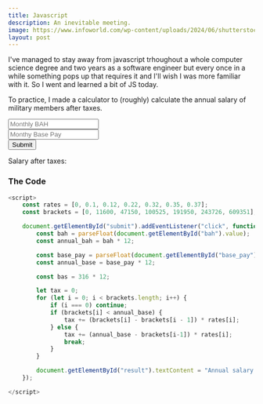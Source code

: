 ```yaml
---
title: Javascript
description: An inevitable meeting.
image: https://www.infoworld.com/wp-content/uploads/2024/06/shutterstock_1361674454-100939444-orig.jpg?resize=1024%2C684&quality=50&strip=all
layout: post
---
```


I've managed to stay away from javascript trhoughout a whole computer science degree and two years as a software engineer but every once in a while something pops up that requires it and I'll wish I was more familiar with it. So I went and learned a bit of JS today.

To practice, I made a calculator to (roughly) calculate the annual salary of military members after taxes.

<input type="number" id="bah" placeholder="Monthly BAH"/><br>
<input type="number" id="base_pay" placeholder="Monthy Base Pay"/><br>
<button id="submit">Submit</button>

<p>Salary after taxes: <strong id="result"></strong></p>

<script>
    const rates = [0, 0.1, 0.12, 0.22, 0.32, 0.35, 0.37];
    const brackets = [0, 11600, 47150, 100525, 191950, 243726, 609351];

    document.getElementById("submit").addEventListener("click", function() {
        
        const bah = parseFloat(document.getElementById("bah").value);
        const annual_bah = bah * 12;

        const base_pay = parseFloat(document.getElementById("base_pay").value);
        const annual_base = base_pay * 12;

        const bas = 316 * 12;

        let tax = 0;
        for (let i = 0; i < brackets.length; i++) {
            if (i === 0) continue;
            if (brackets[i] < annual_base) {
                tax += (brackets[i] - brackets[i - 1]) * rates[i];
            } else {
                tax += (annual_base - brackets[i-1]) * rates[i];
                break;
            }
        }

        document.getElementById("result").textContent = (annual_base + bas + annual_bah - tax);
    });
</script>

### The Code
```javascript
<script>
    const rates = [0, 0.1, 0.12, 0.22, 0.32, 0.35, 0.37];
    const brackets = [0, 11600, 47150, 100525, 191950, 243726, 609351];

    document.getElementById("submit").addEventListener("click", function() {
        const bah = parseFloat(document.getElementById("bah").value);
        const annual_bah = bah * 12;

        const base_pay = parseFloat(document.getElementById("base_pay").value);
        const annual_base = base_pay * 12;

        const bas = 316 * 12;

        let tax = 0;
        for (let i = 0; i < brackets.length; i++) {
            if (i === 0) continue;
            if (brackets[i] < annual_base) {
                tax += (brackets[i] - brackets[i - 1]) * rates[i];
            } else {
                tax += (annual_base - brackets[i-1]) * rates[i];
                break;
            }
        }

        document.getElementById("result").textContent = "Annual salary after taxes: " + (annual_base + bas + annual_bah - tax);
    });

</script>
```